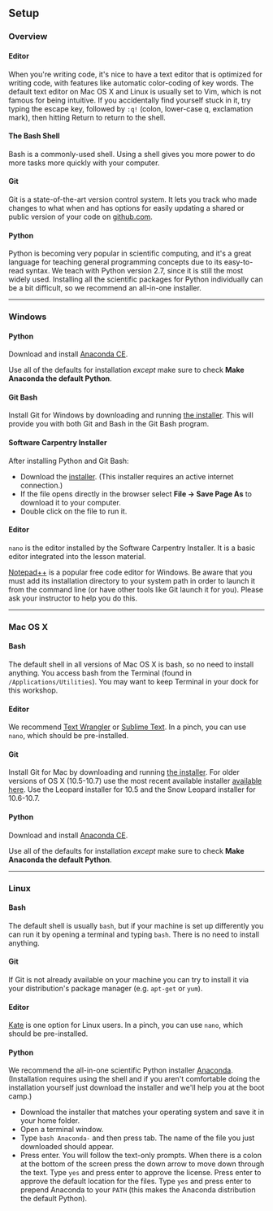 ## Setup

### Overview

#### Editor

When you're writing code, it's nice to have a text
editor that is optimized for writing code, with features
like automatic color-coding of key words.
The default text editor on Mac OS X and Linux is usually set to Vim,
which is not famous for being intuitive.
If you accidentally find yourself stuck in it,
try typing the escape key,
followed by `:q!` (colon, lower-case q, exclamation mark),
then hitting Return
to return to the shell.

#### The Bash Shell

Bash is a commonly-used shell. Using a shell gives you
more power to do more tasks more quickly with your
computer.

#### Git

Git is a state-of-the-art version control system. It
lets you track who made changes to what when and has
options for easily updating a shared or public version of
your code on [github.com](https://github.com/).

#### Python

Python is becoming very popular in scientific computing,
and it's a great language for teaching general programming concepts due to its easy-to-read syntax.
We teach with Python version 2.7,
since it is still the most widely used.
Installing all the scientific packages for Python individually can be a bit difficult,
so we recommend an all-in-one installer.

---

### Windows

#### Python

Download and install  [Anaconda CE](http://continuum.io/anacondace.html).

Use all of the defaults for installation
_except_ make sure to check **Make Anaconda the default Python**.

#### Git Bash

Install Git for Windows by downloading and running
[the installer](http://msysgit.github.io/).
This will provide you with both Git and Bash in the Git Bash program.

#### Software Carpentry Installer

After installing Python and Git Bash:

- Download the [installer](http://files.software-carpentry.org/SWCarpentryInstaller.exe).
  (This installer requires an active internet connection.)
- If the file opens directly in the browser select **File &rarr; Save Page As**
  to download it to your computer.
- Double click on the file to run it.

#### Editor

`nano` is the editor installed by the Software Carpentry Installer.
It is a basic editor integrated into the lesson material.

[Notepad++](http://notepad-plus-plus.org/) is a
popular free code editor for Windows.
Be aware that you must add its installation directory to your system path
in order to launch it from the command line
(or have other tools like Git launch it for you).
Please ask your instructor to help you do this.

---

### Mac OS X

#### Bash

The default shell in all versions of Mac OS X is bash,
so no need to install anything.  You access bash from
the Terminal (found
in `/Applications/Utilities`).  You may want
to keep Terminal in your dock for this workshop.

#### Editor

We recommend
[Text Wrangler](http://www.barebones.com/products/textwrangler/) or
[Sublime Text](http://www.sublimetext.com/).
In a pinch, you can use `nano`,
which should be pre-installed.

#### Git

Install Git for Mac by downloading and running
[the installer](http://git-scm.com/downloads).  For older
versions of OS X (10.5-10.7) use the most recent available
installer [available
here](https://code.google.com/p/git-osx-installer/downloads/list). Use the Leopard installer for 10.5 and the Snow Leopard
installer for 10.6-10.7.

#### Python

Download and install [Anaconda CE](http://continuum.io/anacondace.html).

Use all of the defaults for installation _except_ make sure to check
**Make Anaconda the default Python**.

---

### Linux

#### Bash

The default shell is usually `bash`,
but if your machine is set up differently
you can run it by opening a terminal and typing `bash`.
There is no need to install anything.

#### Git

If Git is not already available on your machine you can try
to install it via your distribution's package manager
(e.g. `apt-get` or `yum`).

#### Editor

[Kate](http://kate-editor.org/) is one option for Linux users.
In a pinch, you can use `nano`,
which should be pre-installed.

#### Python

We recommend the all-in-one scientific Python installer
[Anaconda](http://continuum.io/downloads.html).
(Installation requires using the shell and if you aren't
comfortable doing the installation yourself just
download the installer and we'll help you at the boot
camp.)

- Download the installer that matches your operating
  system and save it in your home folder.
- Open a terminal window.
- Type `bash Anaconda-` and then press
  tab. The name of the file you just downloaded should
  appear.
- Press enter. You will follow the text-only
  prompts. When there is a colon at the bottom of the
  screen press the down arrow to move down through the
  text. Type `yes` and press enter to approve
  the license. Press enter to approve the default
  location for the files. Type `yes` and
  press enter to prepend Anaconda to
  your `PATH` (this makes the Anaconda
  distribution the default Python).
